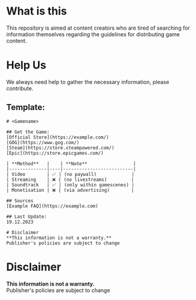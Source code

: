 # What is this
This repository is aimed at content creators who are tired of searching for information themselves regarding the guidelines for distributing game content.

# Help Us
We always need help to gather the necessary information, please contribute.  

## Template:
```
# <Gamename>

## Get the Game:
[Official Store](https://example.com/)
[GOG](https://www.gog.com/)
[Steam](https://store.steampowered.com/)
[Epic](https://store.epicgames.com/)

| **Method**   |    | **Note**                 |
|--------------|----|--------------------------|
| Video        | ✅ | (no paywall)             |
| Streaming    | ❌ | (no livestreams)         |
| Soundtrack   | ✅ | (only within gamescenes) |
| Monetisation | ❌ | (via advertising)        |

## Sources
[Example FAQ](https://example.com)

## Last Update:
19.12.2023

# Disclaimer
**This information is not a warranty.**  
Publisher's policies are subject to change
```

# Disclaimer
**This information is not a warranty.**  
Publisher's policies are subject to change
